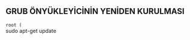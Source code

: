 <h2>GRUB ÖNYÜKLEYİCİNİN YENİDEN KURULMASI</h2>
<code>root (</code>

<div class="console">sudo apt-get update</div>